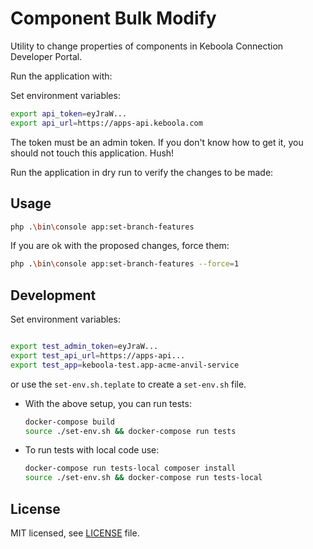 # Component Bulk Modify

Utility to change properties of components in Keboola Connection Developer Portal. 

Run the application with:

Set environment variables:

```bash
export api_token=eyJraW...
export api_url=https://apps-api.keboola.com
```

The token must be an admin token. If you don't know how to get it, you should not touch this application. Hush!

Run the application in dry run to verify the changes to be made:

## Usage
```bash
php .\bin\console app:set-branch-features 
```

If you are ok with the proposed changes, force them: 
```bash
php .\bin\console app:set-branch-features --force=1
```

## Development
Set environment variables:
```bash

export test_admin_token=eyJraW...
export test_api_url=https://apps-api...
export test_app=keboola-test.app-acme-anvil-service

```

or use the `set-env.sh.teplate` to create a `set-env.sh` file.

- With the above setup, you can run tests:

    ```bash
    docker-compose build
    source ./set-env.sh && docker-compose run tests
    ```

- To run tests with local code use:

    ```bash
    docker-compose run tests-local composer install
    source ./set-env.sh && docker-compose run tests-local
    ```

## License

MIT licensed, see [LICENSE](./LICENSE) file.
